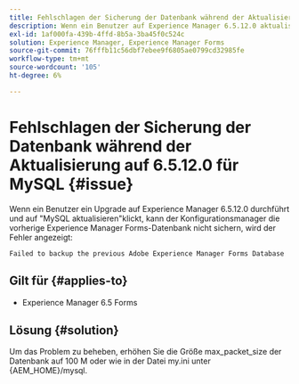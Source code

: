 ```yaml
---
title: Fehlschlagen der Sicherung der Datenbank während der Aktualisierung auf 6.5.12.0 für MySQL.
description: Wenn ein Benutzer auf Experience Manager 6.5.12.0 aktualisiert und auf "MySQL aktualisieren"klickt, kann der Konfigurationsmanager die vorherige Experience Manager Forms-Datenbank nicht sichern.
exl-id: 1af000fa-439b-4ffd-8b5a-3ba45f0c524c
solution: Experience Manager, Experience Manager Forms
source-git-commit: 76fffb11c56dbf7ebee9f6805ae0799cd32985fe
workflow-type: tm+mt
source-wordcount: '105'
ht-degree: 6%

---
```


# Fehlschlagen der Sicherung der Datenbank während der Aktualisierung auf 6.5.12.0 für MySQL {#issue}

Wenn ein Benutzer ein Upgrade auf Experience Manager 6.5.12.0 durchführt und auf &quot;MySQL aktualisieren&quot;klickt, kann der Konfigurationsmanager die vorherige Experience Manager Forms-Datenbank nicht sichern, wird der Fehler angezeigt:

`Failed to backup the previous Adobe Experience Manager Forms Database`


## Gilt für {#applies-to}

* Experience Manager 6.5 Forms

## Lösung {#solution}

Um das Problem zu beheben, erhöhen Sie die Größe max_packet_size der Datenbank auf 100 M oder wie in der Datei my.ini unter {AEM_HOME}/mysql.
